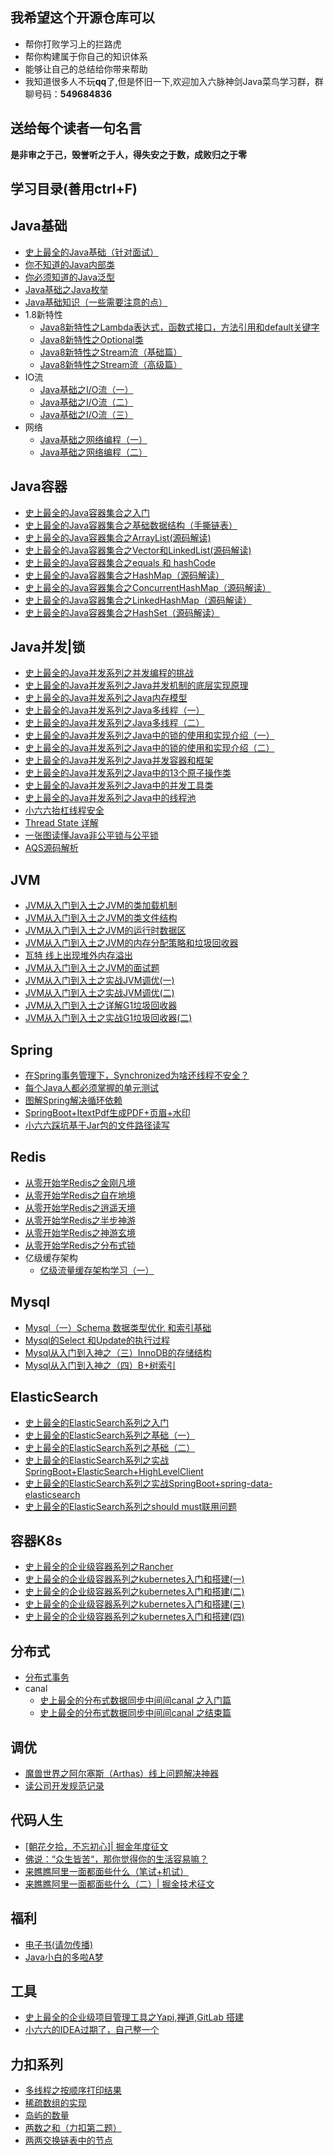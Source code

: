 ## 我希望这个开源仓库可以
- 帮你打败学习上的拦路虎
- 帮你构建属于你自己的知识体系
- 能够让自己的总结给你带来帮助
- 我知道很多人不玩**qq**了,但是怀旧一下,欢迎加入六脉神剑Java菜鸟学习群，群聊号码：**549684836**

## 送给每个读者一句名言
**是非审之于己，毁誉听之于人，得失安之于数，成败归之于零**

##  学习目录(善用ctrl+F)


## Java基础
- [史上最全的Java基础（针对面试）](https://juejin.im/post/5de77e7cf265da33f63f39f4)
- [你不知道的Java内部类](https://mp.weixin.qq.com/s?__biz=MjM5OTA0MjE5Mg==&mid=2247483692&idx=1&sn=723adbef90a9d087a71594a483f783f5&chksm=a6c0ccd391b745c52ee70ab915451f7d04b13f2f3c0948cd8d030eda91c8b2af2ca9238c68c7&token=654727392&lang=zh_CN#rd)
- [你必须知道的Java泛型](https://juejin.im/post/5df1b667f265da3398562739)
- [Java基础之Java枚举](https://juejin.im/post/5e08077e51882512820af8d1)
- [Java基础知识（一些需要注意的点）]()
- 1.8新特性
    - [Java8新特性之Lambda表达式，函数式接口，方法引用和default关键字](https://juejin.im/post/5df36bdf6fb9a01608237621)
    - [Java8新特性之Optional类](https://juejin.im/post/5df4507f51882512523e7af9)
    - [Java8新特性之Stream流（基础篇）](https://juejin.im/post/5df4a93e51882512454b37fa)
    - [Java8新特性之Stream流（高级篇）](https://juejin.im/post/5df60af1e51d4557ee3a4041)
- IO流
    - [Java基础之I/O流（一）](https://juejin.im/post/5df700316fb9a016214ccf93)
    - [Java基础之I/O流（二）](https://juejin.im/post/5df74fed51882512243f9ab8)
    - [Java基础之I/O流（三）](https://juejin.im/post/5df77af451882512691acd7c)
- 网络
    - [Java基础之网络编程（一）](https://juejin.im/post/5df84c566fb9a0164c7baa0e)
    - [Java基础之网络编程（二）](https://juejin.im/post/5df899b06fb9a0163307467d)
## Java容器
- [史上最全的Java容器集合之入门](https://juejin.im/post/5de87a92e51d4557ec02f39d)
- [史上最全的Java容器集合之基础数据结构（手撕链表）](https://juejin.im/post/5de8cdb5f265da33c34e2719)
- [史上最全的Java容器集合之ArrayList(源码解读)](https://juejin.im/post/5de9f222f265da33b12e9600)
- [史上最全的Java容器集合之Vector和LinkedList(源码解读)](https://juejin.im/post/5deb0b26e51d4557e87fc398)
- [史上最全的Java容器集合之equals 和 hashCode ](https://juejin.im/post/5decc9fa518825124a05afd8)
- [史上最全的Java容器集合之HashMap（源码解读）](https://juejin.im/post/5dedb448f265da33b071716a)
- [史上最全的Java容器集合之ConcurrentHashMap（源码解读）](https://juejin.im/post/5dee17adf265da33942a7798#heading-0)
- [史上最全的Java容器集合之LinkedHashMap（源码解读）](https://juejin.im/post/5def59a36fb9a0162712765e)  
- [史上最全的Java容器集合之HashSet（源码解读）](https://juejin.im/post/5df08f96518825126d5a25dd)

## Java并发|锁
- [史上最全的Java并发系列之并发编程的挑战](https://juejin.im/post/5dfb1ca26fb9a0160b63827f)
- [史上最全的Java并发系列之Java并发机制的底层实现原理](https://juejin.im/post/5dfb3a27e51d4558181d35b0)
- [史上最全的Java并发系列之Java内存模型](https://juejin.im/post/5dfc3dadf265da339b5001dd)
- [史上最全的Java并发系列之Java多线程（一）](https://juejin.im/post/5dfc9106518825126e63a711)
- [史上最全的Java并发系列之Java多线程（二）](https://juejin.im/post/5dfeeed6e51d45582248e4a5)
- [史上最全的Java并发系列之Java中的锁的使用和实现介绍（一）](https://juejin.im/post/5e002416e51d45583b43939d)
- [史上最全的Java并发系列之Java中的锁的使用和实现介绍（二）](https://juejin.im/post/5e0037a651882512670ee0b5)
- [史上最全的Java并发系列之Java并发容器和框架](https://juejin.im/post/5e005f746fb9a016253c15d5)
- [史上最全的Java并发系列之Java中的13个原子操作类](https://juejin.im/post/5e006bf6518825126e63a9fb)
- [史上最全的Java并发系列之Java中的并发工具类](https://juejin.im/post/5e0076a45188251247688749)
- [史上最全的Java并发系列之Java中的线程池](https://juejin.im/post/5e00a849e51d45581269b42a)
- [小六六抬杠线程安全](https://mp.weixin.qq.com/s/3IK-JHNc2UHqGRWMnkJ58Q)
- [Thread  State 详解](https://mp.weixin.qq.com/s?__biz=MjM5OTA0MjE5Mg==&mid=2247483781&idx=1&sn=10c4944828995742236a47bd4092e87a&chksm=a6c0cc7a91b7456c638dd43282207f10cf9a3b0ea1db96d696300709e0ef9ddb84442fd66603&token=324884800&lang=zh_CN#rd)
- [一张图读懂Java非公平锁与公平锁](https://juejin.im/post/5ec1eca4f265da7bdb322850)
- [AQS源码解析](https://mp.weixin.qq.com/s?__biz=MjM5OTA0MjE5Mg==&mid=2247483875&idx=1&sn=3ee2a0ab18e22f23da4227be714b8601&chksm=a6c0cc1c91b7450a212af4be2100cc69e546e6b4118d04acff7f90a30238d987b387f5872b37&token=1819594580&lang=zh_CN#rd)
## JVM
- [JVM从入门到入土之JVM的类加载机制](https://juejin.im/post/5e1aaf626fb9a0301d11ac8e)
- [JVM从入门到入土之JVM的类文件结构](https://juejin.im/post/5e1d19b26fb9a02fee1ed155)
- [JVM从入门到入土之JVM的运行时数据区](https://juejin.im/post/5e1d6e5be51d453c951da505)
- [JVM从入门到入土之JVM的内存分配策略和垃圾回收器](https://juejin.im/post/5e1e89115188254dc31985b7)
- [瓦特 线上出现堆外内存溢出](https://juejin.im/post/5e7979265188255e08062b78)
- [JVM从入门到入土之JVM的面试题](https://juejin.im/post/5e1fd95ee51d452fb9734f25)
- [JVM从入门到入土之实战JVM调优(一)](https://juejin.im/post/5e200d2ee51d4502671a38d8)
- [JVM从入门到入土之实战JVM调优(二)](https://juejin.im/post/5e3177b8f265da3e405031dd)
- [JVM从入门到入土之详解G1垃圾回收器](https://juejin.im/post/5e366c895188254dfd43df80)
- [JVM从入门到入土之实战G1垃圾回收器(二)](https://juejin.im/post/5e367eae6fb9a02fdb5a7f79)
## Spring
- [在Spring事务管理下，Synchronized为啥还线程不安全？](https://juejin.im/post/5ddc7a23e51d452331202721)
- [每个Java人都必须掌握的单元测试](https://juejin.im/post/5e9017656fb9a03c2e54216d)
- [图解Spring解决循环依赖](https://mp.weixin.qq.com/s?__biz=MjM5OTA0MjE5Mg==&mid=2247483719&idx=1&sn=3a06ef1924419d46e6b81ea86880cb2d&chksm=a6c0ccb891b745ae28ceabce1b4dc845ca89712)
- [SpringBoot+ItextPdf生成PDF+页眉+水印](https://juejin.im/post/5ea920886fb9a0437055ad8b)
- [小六六踩坑基于Jar包的文件路径读写](https://juejin.im/post/5eb8c8a65188256d6e212f9e)
## Redis
- [从零开始学Redis之金刚凡境](https://juejin.im/post/5dde62bf5188256ebc1ee256)
- [从零开始学Redis之自在地境](https://juejin.im/post/5de24ca25188255e8b76e1c4)
- [从零开始学Redis之逍遥天境](https://juejin.im/post/5de391046fb9a0717220fafe)
- [从零开始学Redis之半步神游](https://juejin.im/post/5de49cbbf265da05d03826d5)
- [从零开始学Redis之神游玄境](https://juejin.im/post/5de4d504518825051411c83b)
- [从零开始学Redis之分布式锁](https://juejin.im/post/5e64ac386fb9a07cb74be2c5)
- 亿级缓存架构
    - [亿级流量缓存架构学习（一）](https://juejin.im/post/5ec8cc5c6fb9a047dd2745f5)

## Mysql
- [Mysql（一）Schema 数据类型优化 和索引基础](https://juejin.im/post/5e40c87b518825494905b7ac)
- [Mysql的Select 和Update的执行过程](https://mp.weixin.qq.com/s?__biz=MjM5OTA0MjE5Mg==&mid=2247483752&idx=1&sn=84a50fd9197aca938c1b6144b843f3d6&chksm=a6c0cc9791b745811fb8aa889990b66bc13acdfa3493f843bedf80b64ed8d40191961c8ac849&token=1932512762&lang=zh_CN#rd) 
- [Mysql从入门到入神之（三）InnoDB的存储结构](https://juejin.im/post/5e8191b4e51d4546d961e674)
- [Mysql从入门到入神之（四）B+树索引](https://juejin.im/post/5e81b5c8e51d4546b659b591)

## ElasticSearch
- [史上最全的ElasticSearch系列之入门](https://juejin.im/post/5e04613ff265da33ee17944b)
- [史上最全的ElasticSearch系列之基础（一）](https://juejin.im/post/5e06cd12e51d45583e4dd495)
- [史上最全的ElasticSearch系列之基础（二）](https://juejin.im/post/5e071debf265da33c90b56c7)
- [史上最全的ElasticSearch系列之实战SpringBoot+ElasticSearch+HighLevelClient](https://juejin.im/post/5e0ea575e51d45414e6aaa8c)
- [史上最全的ElasticSearch系列之实战SpringBoot+spring-data-elasticsearch](https://juejin.im/post/5e0ebc986fb9a0481901593b)
- [史上最全的ElasticSearch系列之should must联用问题](https://juejin.im/post/5e0450e0f265da33de3a874b)

## 容器K8s
- [史上最全的企业级容器系列之Rancher](https://juejin.im/post/5e1066116fb9a048076076b0)
- [史上最全的企业级容器系列之kubernetes入门和搭建(一)](https://juejin.im/post/5e12d313f265da5d422c2cf8)
- [史上最全的企业级容器系列之kubernetes入门和搭建(二)](https://juejin.im/post/5e13e20b6fb9a047fd1e6d1d)
- [史上最全的企业级容器系列之kubernetes入门和搭建(三)](https://juejin.im/post/5e143b36f265da5d1c6320fa)
- [史上最全的企业级容器系列之kubernetes入门和搭建(四)](https://juejin.im/post/5e14470cf265da5d0c542743)
##  分布式
- [分布式事务](https://juejin.im/post/5dd91428f265da7dcc7e5930)
- canal
    - [史上最全的分布式数据同步中间间canal 之入门篇](https://juejin.im/post/5de6187b51882512727f0454)
    - [史上最全的分布式数据同步中间间canal 之结束篇](https://juejin.im/post/5de7126d6fb9a016526e9961)

## 调优
- [魔兽世界之阿尔塞斯（Arthas）线上问题解决神器](https://juejin.im/post/5e92945551882573bb78fb72)
- [读公司开发规范记录](https://juejin.im/post/5eb9fbcd6fb9a043383d7866#heading-22)

## 代码人生
- [[朝花夕拾，不忘初心]| 掘金年度征文 ](https://juejin.im/post/5df97b68f265da33f40f25a7)
- [佛说：“众生皆苦“，那你觉得你的生活容易嘛？](https://juejin.im/post/5def69a6518825126a6c5ba1)
- [来瞧瞧阿里一面都面些什么（笔试+机试）](https://mp.weixin.qq.com/s?__biz=MjM5OTA0MjE5Mg==&mid=2247483682&idx=1&sn=9954e07464c9f03639107823bce62a0c&chksm=a6c0ccdd91b745cb0e82e08f8afee3b5fc84a9e2d42f5176af7edceb23280c1456e56744eaea&token=713885729&lang=zh_CN#rd)
- [来瞧瞧阿里一面都面些什么（二）| 掘金技术征文](https://mp.weixin.qq.com/s?__biz=MjM5OTA0MjE5Mg==&mid=2247483668&idx=1&sn=4659ffb897440df71fa4a8a8f233eb58&chksm=a6c0cceb91b745fdca06e5c348c1d9f23264233d0bc7d173cfab92bb9f47c58eb255599dfc6a&token=501128817&lang=zh_CN#rd)

## 福利
- [电子书(请勿传播)](/src/福利/电子书.md)
- [Java小白的多啦A梦](https://juejin.im/post/5e7df09be51d4546fe26122d)


## 工具
- [史上最全的企业级项目管理工具之Yapi,禅道,GitLab 搭建](https://juejin.im/post/5e152d8a5188253a624a6fec)
- [小六六的IDEA过期了，自己整一个](https://juejin.im/post/5e8c4706e51d4546b4350cf5)


## 力扣系列
- [多线程之按顺序打印结果](https://mp.weixin.qq.com/s/X3yascHaq7GIybOdimmAXg)
- [稀疏数组的实现](https://mp.weixin.qq.com/s?__biz=MjM5OTA0MjE5Mg==&mid=2247483740&idx=1&sn=4dd4f64e80ef026e6094edd233a281f1&chksm=a6c0cca391b745b53ae350f9506990dfb0aff5f88e50568455380cca987949b0074bb03dc403&token=423771385&lang=zh_CN#rd)
- [岛屿的数量](https://mp.weixin.qq.com/s?__biz=MjM5OTA0MjE5Mg==&mid=2247483744&idx=1&sn=7d87567725f0623b4aa65323247d45b5&chksm=a6c0cc9f91b74589b3f0d33ff7e6cc14a3d59e8892666ce9f3117992fa96932b2b5f575fe3b1&token=220940756&lang=zh_CN#rd)
- [两数之和（力扣第二题）](https://mp.weixin.qq.com/s?__biz=MjM5OTA0MjE5Mg==&mid=2247483748&idx=1&sn=5c0f72f1bcd754e8e521b0c5c37031ff&chksm=a6c0cc9b91b7458d285023e4a74ce8dc84614ab0b831f6e625c0739c65a95c49b172dcebd273&token=1932512762&lang=zh_CN#rd)
- [两两交换链表中的节点](https://mp.weixin.qq.com/s?__biz=MjM5OTA0MjE5Mg==&tempkey=MTA1OV8wZ0N4OTR0TTVkaXM4blg0elF1M0x2NDYtdTRuLTJFdDVEckU0clFhU1R1ZjhBb2lSZkZqZTlYTEU2T2lNZDFEYjZsNFJid3EybVI0dDBOVTVVRWlMcWltMzBaTTQ3dGV0Wl8yYllqeGlYLWc5bjZyVHlIOFZEVUY4M0NvUG5QbHZFYThnb0FjdGs2RXl3ZWh4UXg5T1M1U0hTNFlkckctVTBlZUF3fn4%3D&chksm=26c0cc8d11b7459b7d567b1ce65f21f96fb986c24e57cf39397a83a754f97855b9db362961b2&__mpa_temp_link_flag=1&token=713300618#rd)